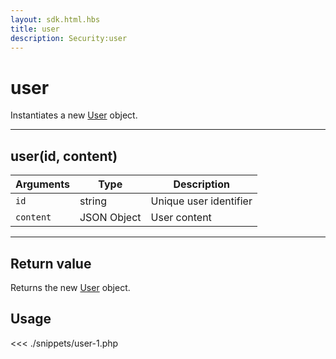 ```yaml
---
layout: sdk.html.hbs
title: user
description: Security:user
---
```


# user

Instantiates a new [User](/sdk-reference/php/3/user) object.

---

## user(id, content)

| Arguments | Type        | Description            |
| --------- | ----------- | ---------------------- |
| `id`      | string      | Unique user identifier |
| `content` | JSON Object | User content           |

---

## Return value

Returns the new [User](/sdk-reference/php/3/user) object.

## Usage

<<< ./snippets/user-1.php
